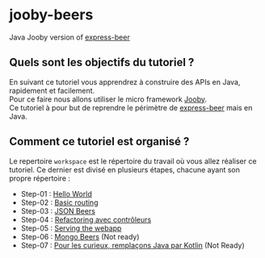 # jooby-beers

Java Jooby version of [express-beer](https://github.com/LostInBrittany/express-beers)

## Quels sont les objectifs du tutoriel ?

En suivant ce tutoriel vous apprendrez à construire des APIs en Java, rapidement et facilement.  
Pour ce faire nous allons utiliser le micro framework [Jooby](https://jooby.org).  
Ce tutoriel à pour but de reprendre le périmètre de [express-beer](https://github.com/LostInBrittany/express-beers) mais en Java.

## Comment ce tutoriel est organisé ?

Le repertoire `workspace` est le répertoire du travail où vous allez réaliser ce tutoriel. Ce dernier est divisé en plusieurs étapes, chacune ayant son propre répertoire :  

- Step-01 : [Hello World](./step-01)
- Step-02 : [Basic routing](./step-02)
- Step-03 : [JSON Beers](./step-03)
- Step-04 : [Refactoring avec contrôleurs](./step-04)
- Step-05 : [Serving the webapp](./step-05)
- Step-06 : [Mongo Beers](./step-06) (Not ready)
- Step-07 : [Pour les curieux, remplaçons Java par Kotlin](./step-07) (Not Ready)
